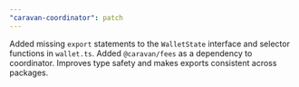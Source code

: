 ```yaml
---
"caravan-coordinator": patch
---
```


Added missing `export` statements to the `WalletState` interface and selector functions in `wallet.ts`.
Added `@caravan/fees` as a dependency to coordinator.
Improves type safety and makes exports consistent across packages.
